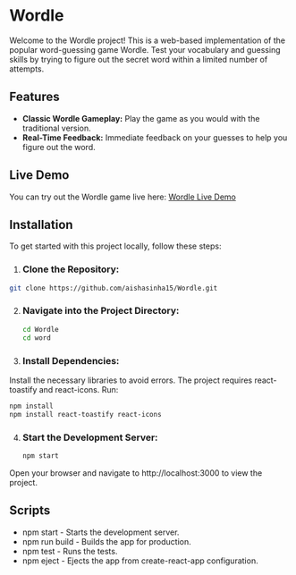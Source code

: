# Wordle

Welcome to the Wordle project! This is a web-based implementation of the popular word-guessing game Wordle. Test your vocabulary and guessing skills by trying to figure out the secret word within a limited number of attempts.

## Features

- **Classic Wordle Gameplay:** Play the game as you would with the traditional version.
- **Real-Time Feedback:** Immediate feedback on your guesses to help you figure out the word.

## Live Demo

You can try out the Wordle game live here: [Wordle Live Demo](https://wordleaishasinha.netlify.app/)

## Installation

To get started with this project locally, follow these steps:

 1. ### Clone the Repository:

  ```bash
  git clone https://github.com/aishasinha15/Wordle.git
```


2. ### Navigate into the Project Directory:

   ```bash
   cd Wordle
   cd word
   ```

2. ### Install Dependencies:

  Install the necessary libraries to avoid errors. The project requires react-toastify and react-icons. Run:
  
  ```bash
  npm install
  npm install react-toastify react-icons
 ```

4. ### Start the Development Server:

   ```bash
   npm start
   ```

  Open your browser and navigate to http://localhost:3000 to view the project.


## Scripts

  * npm start - Starts the development server.
  * npm run build - Builds the app for production.
  * npm test - Runs the tests.
  * npm eject - Ejects the app from create-react-app configuration.

  

   
